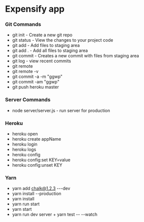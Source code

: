 # Expensify app

### Git Commands
* git init - Create a new git repo
* git status - View the changes to your project code
* git add - Add files to staging area
* git add . - Add all files to staging area
* git commit - Creates a new commit with files from staging area
* git log - view recent commits 
* git remote
* git remote -v
* git commit -a -m "ggwp"
* git commit -am "ggwp"
* git push heroku master


### Server Commands

* node server/server.js  - run server for production

### Heroku

* heroku open
* heroku create appName
* heroku login
* heroku logs
* heroku config
* heroku config:set KEY=value
* heroku config:unset KEY

### Yarn

* yarn add chalk@1.2.3 ---dev
* yarn install --production
* yarn install
* yarn run start 
* yarn start
* yarn run dev server + yarn test -- --watch

